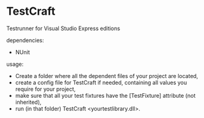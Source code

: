 TestCraft
=========

Testrunner for Visual Studio Express editions


dependencies:
  - NUnit

usage: 
  - Create a folder where all the dependent files of your project are located,
  - create a config file for TestCraft if needed, containing all values you require for your project,
  - make sure that all your test fixtures have the [TestFixture] attribute (not inherited),
  - run (in that folder) TestCraft <yourtestlibrary.dll>.
